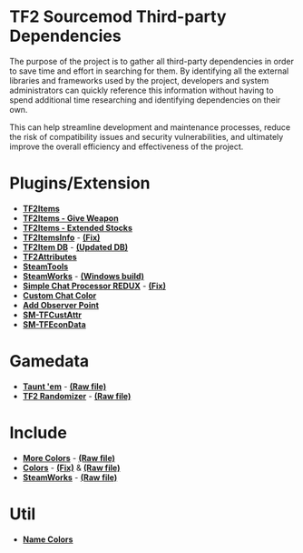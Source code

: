 # TF2 Sourcemod Third-party Dependencies

The purpose of the project is to gather all third-party dependencies in order to save time and effort in searching for them. By identifying all the external libraries and frameworks used by the project, developers and system administrators can quickly reference this information without having to spend additional time researching and identifying dependencies on their own.

This can help streamline development and maintenance processes, reduce the risk of compatibility issues and security vulnerabilities, and ultimately improve the overall efficiency and effectiveness of the project.

# Plugins/Extension

- **[TF2Items](https://forums.alliedmods.net/showthread.php?t=115100)**
- **[TF2Items - Give Weapon](https://forums.alliedmods.net/showthread.php?t=141962)**
- **[TF2Items - Extended Stocks](https://forums.alliedmods.net/showthread.php?t=255743)**
- **[TF2ItemsInfo](https://forums.alliedmods.net/showthread.php?t=182918)** - **[(Fix)](https://forums.alliedmods.net/showpost.php?p=2177564)**
- **[TF2Item DB](https://forums.alliedmods.net/showthread.php?t=255885)** - **[(Updated DB)](https://forums.alliedmods.net/showpost.php?p=2794711&postcount=176)**
- **[TF2Attributes](https://forums.alliedmods.net/showthread.php?t=210221)**
- **[SteamTools](https://forums.alliedmods.net/showthread.php?t=170630)**
- **[SteamWorks](https://forums.alliedmods.net/showthread.php?t=229556)** - **[(Windows build)](https://github.com/hexa-core-eu/SteamWorks/releases)**
- **[Simple Chat Processor REDUX](https://forums.alliedmods.net/showthread.php?p=1820365)** - **[(Fix)](https://forums.alliedmods.net/showpost.php?p=2629088&postcount=413)**
- **[Custom Chat Color](https://forums.alliedmods.net/showthread.php?t=186695)**
- **[Add Observer Point](https://forums.alliedmods.net/showthread.php?t=81609)**
- **[SM-TFCustAttr](https://github.com/nosoop/SM-TFCustAttr)**
- **[SM-TFEconData](https://github.com/nosoop/SM-TFEconData)**

# Gamedata

- **[Taunt 'em](https://forums.alliedmods.net/showthread.php?t=242866)** - **[(Raw file)](https://raw.githubusercontent.com/FlaminSarge/tf_tauntem/master/tf2.tauntem.txt)**
- **[TF2 Randomizer](https://forums.alliedmods.net/showthread.php?t=139069)** - **[(Raw file)](https://gist.githubusercontent.com/FlaminSarge/bc0f4e693e3177d92acd964848446fef/raw/663f5a651a4dd59a806c72545c9e829c2e628282/tf2items.randomizer.txt)**

# Include

- **[More Colors](https://forums.alliedmods.net/showthread.php?t=185016)** - **[(Raw file)](https://raw.githubusercontent.com/DoctorMcKay/sourcemod-plugins/master/scripting/include/morecolors.inc)**
- **[Colors](https://forums.alliedmods.net/showthread.php?t=96831)** - **[(Fix)](https://forums.alliedmods.net/showpost.php?p=2793368&postcount=417)** & **[(Raw file)](https://raw.githubusercontent.com/vicentefelipechile/tf2sm_dependencies/main/linux/addons/sourcemod/scripting/include/colors.inc)**
- **[SteamWorks](https://forums.alliedmods.net/showthread.php?t=229556)** - **[(Raw file)](https://raw.githubusercontent.com/KyleSanderson/SteamWorks/master/Pawn/includes/SteamWorks.inc)**

# Util

- **[Name Colors](http://cloford.com/resources/colours/500col.htm)**
